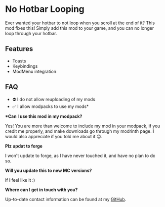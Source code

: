 
# No Hotbar Looping

Ever wanted your hotbar to not loop when you scroll at the end of it? This mod fixes this!
Simply add this mod to your game, and you can no longer loop through your hotbar.

## Features

- Toasts
- Keybindings
- ModMenu integration

## FAQ

* ⛔ I do not allow reuploading of my mods
* ✅ I allow modpacks to use my mods\*

**\*Can I use this mod in my modpack?**

Yes! You are more than welcome to include my mod in your modpack, if you credit me properly, and make downloads go through my modrinth page.
I would also appreciate if you told me about it 😊.

**Plz updat to forge**

I won't update to forge, as I have never touched it, and have no plan to do so.

**Will you update this to new MC versions?**

If I feel like it :)

**Where can I get in touch with you?**

Up-to-date contact information can be found at my [GitHub](https://github.com/Erb3/Erb3/blob/main/README.md).